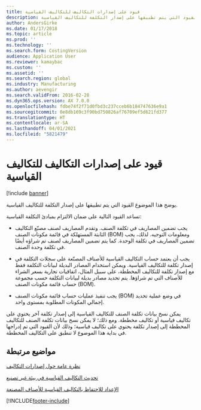 ```yaml
---
title: قيود على إصدارات التكاليف للتكاليف القياسية
description: يوضح هذا الموضوع القيود التي يتم تطبيقها على إصدار التكلفة للتكاليف القياسية.
author: AndersGirke
ms.date: 01/17/2018
ms.topic: article
ms.prod: ''
ms.technology: ''
ms.search.form: CostingVersion
audience: Application User
ms.reviewer: kamaybac
ms.custom: ''
ms.assetid: ''
ms.search.region: global
ms.industry: Manufacturing
ms.author: aevengir
ms.search.validFrom: 2016-02-28
ms.dyn365.ops.version: AX 7.0.0
ms.openlocfilehash: fdbe74f2f71d0fbd3c237cceb6b184747636e9a1
ms.sourcegitcommit: 0e8db169c3f90bd750826af76709ef5d621fd377
ms.translationtype: HT
ms.contentlocale: ar-SA
ms.lasthandoff: 04/01/2021
ms.locfileid: "5821479"
---
```

#  <a name="restrictions-on-costing-versions-for-standard-costs"></a>قيود على إصدارات التكاليف للتكاليف القياسية

[!include [banner](../includes/banner.md)]

يوضح هذا الموضوع القيود التي يتم تطبيقها على إصدار التكلفة للتكاليف القياسية. 

تساعد القيود التالية على ضمان الالتزام بمبادئ التكلفة القياسية:

-  يجب تضمين المصاريف في تكلفة الصنف. وتقدم المصاريف لصنف مصنّع التكاليف الثابتة المستهلكة في قائمة مكونات الصنف (BOM) ومعلومات التوجيه. لذلك، يجب تضمين المصاريف في تكلفة الوحدة. كما يتم تضمين المصاريف لصنف تم شراؤه أيضًا في تكلفة وحدة الصنف.

-  يجب أن يعتمد حساب التكاليف القياسية للأصناف المصنّعة على سجلات التكلفة في إصدار تكلفة للتكاليف القياسية. ويمكن استخدام المصادر البديلة لبيانات التكلفة فقط مع إصدار تكلفة للتكاليف المخططة، على سبيل المثال، اتفاقيات تجارية بسعر الشراء للأصناف التي تم شراؤها. يتم تحديد مصادر بديلة لبيانات التكلفة حسب مجموعة حساب قائمة مكونات الصنف (BOM).

-  يجب تنفيذ عمليات حساب قائمة مكونات الصنف (BOM) في وضع عملية تحديد إجمالي المكونات المطلوبة بمستوى واحد.

يمكن نسخ بيانات تكلفة الصنف للتكاليف القياسية إلى إصدار تكلفة آخر يحتوي على تكاليف قياسية أو تكاليف مخططة. ومع ذلك؛ لا يمكن نسخ بيانات تكلفة الصنف للتكاليف المخططة إلى إصدار تكلفة يحتوي على تكاليف قياسية؛ وذلك لأن القيود التي تم إدراجها في بداية هذا الموضوع لا تنطبق على التكاليف المخططة.

<a name="related-topics"></a>مواضيع مرتبطة
--------

[نظرة عامة حول إصدارات التكاليف](costing-versions.md)

[تحديث التكاليف القياسية في بيئة غير تصنيع](update-standard-costs-non-manufacturing-environment.md)

[الإعداد للاحتفاظ بالتكاليف القياسية للأصناف المصنعة](update-standard-costs-manufacturing-environment.md)



[!INCLUDE[footer-include](../../includes/footer-banner.md)]